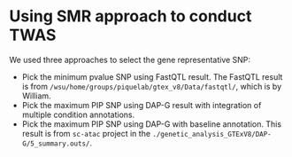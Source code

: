 # Using SMR approach to conduct TWAS

We used three approaches to select the gene representative SNP:
- Pick the minimum pvalue SNP using FastQTL result. The FastQTL result is from `/wsu/home/groups/piquelab/gtex_v8/Data/fastqtl/`, which is by William.
- Pick the maximum PIP SNP using DAP-G result with integration of multiple condition annotations. 
- Pick the maximum PIP SNP using DAP-G with baseline annotation. This result is from `sc-atac` project in the `./genetic_analysis_GTExV8/DAP-G/5_summary.outs/`. 
      
